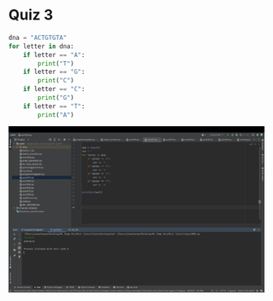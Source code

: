 # Quiz 3

```.py
dna = "ACTGTGTA"
for letter in dna:
    if letter == "A":
        print("T")
    if letter == "G":
        print("C")
    if letter == "C":
        print("G")
    if letter == "T":
        print("A")
```


![](quiz003.jpg)

